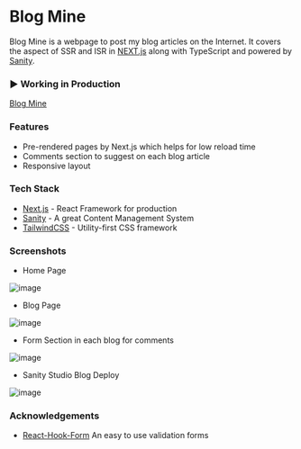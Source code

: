 # Blog Mine

Blog Mine is a webpage to post my blog articles on the Internet. It covers the aspect of SSR and ISR in [NEXT.js](https://nextjs.org/) along with TypeScript and powered by [Sanity](https://www.sanity.io/).

### ▶ Working in Production
[Blog Mine](https://blog-mine.vercel.app/)

### Features

- Pre-rendered pages by Next.js which helps for low reload time
- Comments section to suggest on each blog article
- Responsive layout 

### Tech Stack
- [Next.js](https://nextjs.org/) - React Framework for production
- [Sanity](https://www.sanity.io/) -  A great Content Management System
- [TailwindCSS](https://tailwindcss.com/) - Utility-first CSS framework

### Screenshots

- Home Page

![image](https://user-images.githubusercontent.com/65642849/167597861-15a0ad3a-5ef2-40bf-9b35-4437b11de0af.png)

- Blog Page
 
![image](https://user-images.githubusercontent.com/65642849/167598389-a4d58921-61da-4ea3-bf19-35058e72368b.png)

- Form Section in each blog for comments

![image](https://user-images.githubusercontent.com/65642849/167598611-ec8093d1-9d4c-457a-bd5a-7db1133f1d6f.png)

- Sanity Studio Blog Deploy

![image](https://user-images.githubusercontent.com/65642849/167598893-93672813-448b-4f99-adb3-d22f0e6c2c3d.png)

### Acknowledgements

- [React-Hook-Form](https://react-hook-form.com/) An easy to use validation forms
